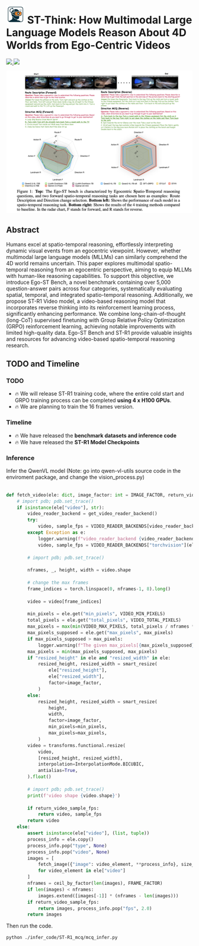 
# <img src="./logo.png" alt="Icon" width="50" height="50"> ST-Think: How Multimodal Large Language Models Reason About 4D Worlds from Ego-Centric Videos



<p align="left">
  <a href="https://arxiv.org/abs/2503.12542" target='_**blank**'>
    <img src="https://img.shields.io/badge/arXiv-2503.12542📖-bron?">
  </a> 
  <a href="https://huggingface.co/datasets/openinterx/Ego-ST-bench" target='_blank'>
    <img src="https://img.shields.io/badge/Huggingface%20Models-🤗-blue">
  </a>
</p>

<p align="center">
    <img src="./teaser.png" alt="ST-Think">
</p>

## Abstract
Humans excel at spatio-temporal reasoning, effortlessly interpreting dynamic visual
events from an egocentric viewpoint. However, whether multimodal large language
models (MLLMs) can similarly comprehend the 4D world remains uncertain.
This paper explores multimodal spatio-temporal reasoning from an egocentric
perspective, aiming to equip MLLMs with human-like reasoning capabilities. To
support this objective, we introduce Ego-ST Bench, a novel benchmark containing
over 5,000 question-answer pairs across four categories, systematically evaluating spatial, temporal, and integrated spatio-temporal reasoning. Additionally, we
propose ST-R1 Video model, a video-based reasoning model that incorporates
reverse thinking into its reinforcement learning process, significantly enhancing
performance. We combine long-chain-of-thought (long-CoT) supervised finetuning with Group Relative Policy Optimization (GRPO) reinforcement learning,
achieving notable improvements with limited high-quality data. Ego-ST Bench
and ST-R1 provide valuable insights and resources for advancing video-based
spatio-temporal reasoning research.

## TODO and Timeline

### TODO

- :fire: We will release ST-R1 training code, where the entire cold start and GRPO training process can be completed **using 4 x H100 GPUs**.
- :fire: We are planning to train the 16 frames version.


### Timeline

- :fire: We have released the **benchmark datasets and inference code**
- :fire: We have released the **ST-R1 Model Checkpoints**




### Inference

Infer the QwenVL model (Note: go into qwen-vl-utils source code in the enviroment package, and change the vision_process.py)

```python

def fetch_video(ele: dict, image_factor: int = IMAGE_FACTOR, return_video_sample_fps: bool = False) -> torch.Tensor | list[Image.Image]:
    # import pdb; pdb.set_trace()
    if isinstance(ele["video"], str):
        video_reader_backend = get_video_reader_backend()
        try:
            video, sample_fps = VIDEO_READER_BACKENDS[video_reader_backend](ele)
        except Exception as e:
            logger.warning(f"video_reader_backend {video_reader_backend} error, use torchvision as default, msg: {e}")
            video, sample_fps = VIDEO_READER_BACKENDS["torchvision"](ele)
        
        # import pdb; pdb.set_trace()

        nframes, _, height, width = video.shape

        # change the max frames
        frame_indices = torch.linspace(0, nframes-1, 8).long()

        video = video[frame_indices]

        min_pixels = ele.get("min_pixels", VIDEO_MIN_PIXELS)
        total_pixels = ele.get("total_pixels", VIDEO_TOTAL_PIXELS)
        max_pixels = max(min(VIDEO_MAX_PIXELS, total_pixels / nframes * FRAME_FACTOR), int(min_pixels * 1.05))
        max_pixels_supposed = ele.get("max_pixels", max_pixels)
        if max_pixels_supposed > max_pixels:
            logger.warning(f"The given max_pixels[{max_pixels_supposed}] exceeds limit[{max_pixels}].")
        max_pixels = min(max_pixels_supposed, max_pixels)
        if "resized_height" in ele and "resized_width" in ele:
            resized_height, resized_width = smart_resize(
                ele["resized_height"],
                ele["resized_width"],
                factor=image_factor,
            )
        else:
            resized_height, resized_width = smart_resize(
                height,
                width,
                factor=image_factor,
                min_pixels=min_pixels,
                max_pixels=max_pixels,
            )
        video = transforms.functional.resize(
            video,
            [resized_height, resized_width],
            interpolation=InterpolationMode.BICUBIC,
            antialias=True,
        ).float()

        # import pdb; pdb.set_trace()
        print(f'video shape {video.shape}')

        if return_video_sample_fps:
            return video, sample_fps
        return video
    else:
        assert isinstance(ele["video"], (list, tuple))
        process_info = ele.copy()
        process_info.pop("type", None)
        process_info.pop("video", None)
        images = [
            fetch_image({"image": video_element, **process_info}, size_factor=image_factor)
            for video_element in ele["video"]
        ]
        nframes = ceil_by_factor(len(images), FRAME_FACTOR)
        if len(images) < nframes:
            images.extend([images[-1]] * (nframes - len(images)))
        if return_video_sample_fps:
            return images, process_info.pop("fps", 2.0)
        return images
```

Then run the code.

```
python ./infer_code/ST-R1_mcq/mcq_infer.py
```
